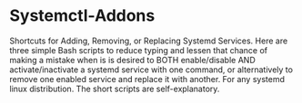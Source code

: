 # Systemctl-Addons
Shortcuts for Adding, Removing, or Replacing Systemd Services.
Here are three simple Bash scripts to reduce typing and lessen that chance of making a mistake when is is desired to BOTH enable/disable AND activate/inactivate a systemd service with one command, or alternatively to remove one enabled service and replace it with another. For any systemd linux distribution. The short scripts are self-explanatory.
